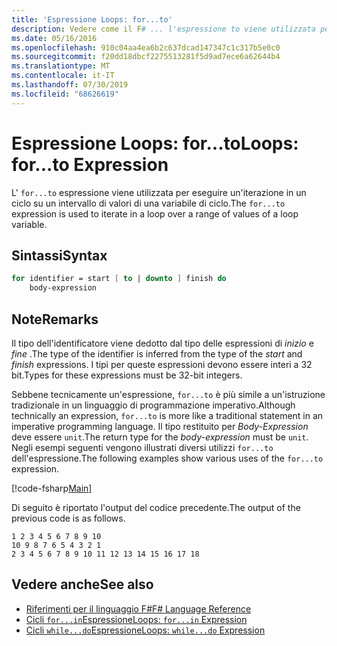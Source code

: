 ```yaml
---
title: 'Espressione Loops: for...to'
description: Vedere come il F# ... l'espressione to viene utilizzata per eseguire un'iterazione in un ciclo su un intervallo di valori di una variabile di ciclo.
ms.date: 05/16/2016
ms.openlocfilehash: 910c04aa4ea6b2c637dcad147347c1c317b5e0c0
ms.sourcegitcommit: f20dd18dbcf2275513281f5d9ad7ece6a62644b4
ms.translationtype: MT
ms.contentlocale: it-IT
ms.lasthandoff: 07/30/2019
ms.locfileid: "68626619"
---
```

# <a name="loops-forto-expression"></a><span data-ttu-id="7b87f-103">Espressione Loops: for...to</span><span class="sxs-lookup"><span data-stu-id="7b87f-103">Loops: for...to Expression</span></span>

<span data-ttu-id="7b87f-104">L' `for...to` espressione viene utilizzata per eseguire un'iterazione in un ciclo su un intervallo di valori di una variabile di ciclo.</span><span class="sxs-lookup"><span data-stu-id="7b87f-104">The `for...to` expression is used to iterate in a loop over a range of values of a loop variable.</span></span>

## <a name="syntax"></a><span data-ttu-id="7b87f-105">Sintassi</span><span class="sxs-lookup"><span data-stu-id="7b87f-105">Syntax</span></span>

```fsharp
for identifier = start [ to | downto ] finish do
    body-expression
```

## <a name="remarks"></a><span data-ttu-id="7b87f-106">Note</span><span class="sxs-lookup"><span data-stu-id="7b87f-106">Remarks</span></span>

<span data-ttu-id="7b87f-107">Il tipo dell'identificatore viene dedotto dal tipo delle espressioni di *inizio* e *fine* .</span><span class="sxs-lookup"><span data-stu-id="7b87f-107">The type of the identifier is inferred from the type of the *start* and *finish* expressions.</span></span> <span data-ttu-id="7b87f-108">I tipi per queste espressioni devono essere interi a 32 bit.</span><span class="sxs-lookup"><span data-stu-id="7b87f-108">Types for these expressions must be 32-bit integers.</span></span>

<span data-ttu-id="7b87f-109">Sebbene tecnicamente un'espressione, `for...to` è più simile a un'istruzione tradizionale in un linguaggio di programmazione imperativo.</span><span class="sxs-lookup"><span data-stu-id="7b87f-109">Although technically an expression, `for...to` is more like a traditional statement in an imperative programming language.</span></span> <span data-ttu-id="7b87f-110">Il tipo restituito per *Body-Expression* deve essere `unit`.</span><span class="sxs-lookup"><span data-stu-id="7b87f-110">The return type for the *body-expression* must be `unit`.</span></span> <span data-ttu-id="7b87f-111">Negli esempi seguenti vengono illustrati diversi utilizzi `for...to` dell'espressione.</span><span class="sxs-lookup"><span data-stu-id="7b87f-111">The following examples show various uses of the `for...to` expression.</span></span>

[!code-fsharp[Main](~/samples/snippets/fsharp/lang-ref-2/snippet5101.fs)]

<span data-ttu-id="7b87f-112">Di seguito è riportato l'output del codice precedente.</span><span class="sxs-lookup"><span data-stu-id="7b87f-112">The output of the previous code is as follows.</span></span>

```
1 2 3 4 5 6 7 8 9 10
10 9 8 7 6 5 4 3 2 1
2 3 4 5 6 7 8 9 10 11 12 13 14 15 16 17 18
```

## <a name="see-also"></a><span data-ttu-id="7b87f-113">Vedere anche</span><span class="sxs-lookup"><span data-stu-id="7b87f-113">See also</span></span>

- [<span data-ttu-id="7b87f-114">Riferimenti per il linguaggio F#</span><span class="sxs-lookup"><span data-stu-id="7b87f-114">F# Language Reference</span></span>](index.md)
- [<span data-ttu-id="7b87f-115">Cicli `for...in`Espressione</span><span class="sxs-lookup"><span data-stu-id="7b87f-115">Loops: `for...in` Expression</span></span>](loops-for-in-expression.md)
- [<span data-ttu-id="7b87f-116">Cicli `while...do`Espressione</span><span class="sxs-lookup"><span data-stu-id="7b87f-116">Loops: `while...do` Expression</span></span>](loops-while-do-expression.md)
